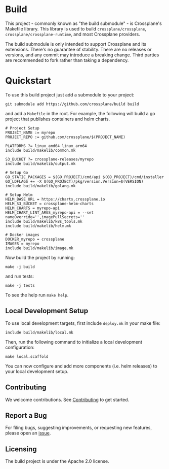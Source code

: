 # Build

This project - commonly known as "the build submodule" -  is Crossplane's
Makefile library. This library is used to build `crossplane/crossplane`,
`crossplane/crossplane-runtime`, and most Crossplane providers.

The build submodule is only intended to support Crossplane and its extensions.
There's no guarantee of stability. There are no releases or versions, and any
commit may introduce a breaking change. Third parties are recommended to fork
rather than taking a dependency.

# Quickstart

To use this build project just add a submodule to your project:

```
git submodule add https://github.com/crossplane/build build
```

and add a `Makefile` in the root. For example, the following will build a go
project that publishes containers and helm charts.

```
# Project Setup
PROJECT_NAME := myrepo
PROJECT_REPO := github.com/crossplane/$(PROJECT_NAME)

PLATFORMS ?= linux_amd64 linux_arm64
include build/makelib/common.mk

S3_BUCKET ?= crossplane-releases/myrepo
include build/makelib/output.mk

# Setup Go
GO_STATIC_PACKAGES = $(GO_PROJECT)/cmd/api $(GO_PROJECT)/cmd/installer
GO_LDFLAGS += -X $(GO_PROJECT)/pkg/version.Version=$(VERSION)
include build/makelib/golang.mk

# Setup Helm
HELM_BASE_URL = https://charts.crossplane.io
HELM_S3_BUCKET = crossplane-helm-charts
HELM_CHARTS = myrepo-api
HELM_CHART_LINT_ARGS_myrepo-api = --set nameOverride='',imagePullSecrets=''
include build/makelib/k8s_tools.mk
include build/makelib/helm.mk

# Docker images
DOCKER_myrepo = crossplane
IMAGES = myrepo
include build/makelib/image.mk
```

Now build the project by running:

```
make -j build
```

and run tests:

```
make -j tests
```

To see the help run `make help`.

## Local Development Setup

To use local development targets, first include `deploy.mk` in your make file:

```
include build/makelib/local.mk
```

Then, run the following command to initialize a local development configuration:

```
make local.scaffold
```

You can now configure and add more components (i.e. helm releases) to your local
development setup.

## Contributing

We welcome contributions. See [Contributing](CONTRIBUTING.md) to get started.

## Report a Bug

For filing bugs, suggesting improvements, or requesting new features, please
open an [issue](https://github.com/crossplane/build/issues).

## Licensing

The build project is under the Apache 2.0 license.
